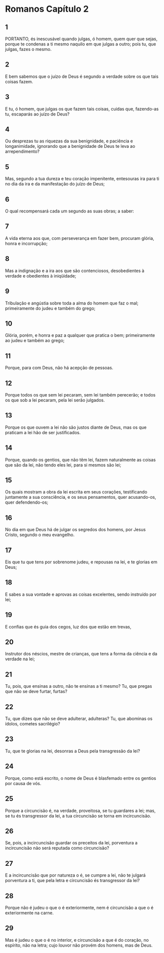 # Romanos Capítulo 2

## 1
PORTANTO, és inescusável quando julgas, ó homem, quem quer que sejas, porque te condenas a ti mesmo naquilo em que julgas a outro; pois tu, que julgas, fazes o mesmo.

## 2
E bem sabemos que o juízo de Deus é segundo a verdade sobre os que tais coisas fazem.

## 3
E tu, ó homem, que julgas os que fazem tais coisas, cuidas que, fazendo-as tu, escaparás ao juízo de Deus?

## 4
Ou desprezas tu as riquezas da sua benignidade, e paciência e longanimidade, ignorando que a benignidade de Deus te leva ao arrependimento?

## 5
Mas, segundo a tua dureza e teu coração impenitente, entesouras ira para ti no dia da ira e da manifestação do juízo de Deus;

## 6
O qual recompensará cada um segundo as suas obras; a saber:

## 7
A vida eterna aos que, com perseverança em fazer bem, procuram glória, honra e incorrupção;

## 8
Mas a indignação e a ira aos que são contenciosos, desobedientes à verdade e obedientes à iniqüidade;

## 9
Tribulação e angústia sobre toda a alma do homem que faz o mal; primeiramente do judeu e também do grego;

## 10
Glória, porém, e honra e paz a qualquer que pratica o bem; primeiramente ao judeu e também ao grego;

## 11
Porque, para com Deus, não há acepção de pessoas.

## 12
Porque todos os que sem lei pecaram, sem lei também perecerão; e todos os que sob a lei pecaram, pela lei serão julgados.

## 13
Porque os que ouvem a lei não são justos diante de Deus, mas os que praticam a lei hão de ser justificados.

## 14
Porque, quando os gentios, que não têm lei, fazem naturalmente as coisas que são da lei, não tendo eles lei, para si mesmos são lei;

## 15
Os quais mostram a obra da lei escrita em seus corações, testificando juntamente a sua consciência, e os seus pensamentos, quer acusando-os, quer defendendo-os;

## 16
No dia em que Deus há de julgar os segredos dos homens, por Jesus Cristo, segundo o meu evangelho.

## 17
Eis que tu que tens por sobrenome judeu, e repousas na lei, e te glorias em Deus;

## 18
E sabes a sua vontade e aprovas as coisas excelentes, sendo instruído por lei;

## 19
E confias que és guia dos cegos, luz dos que estão em trevas,

## 20
Instrutor dos néscios, mestre de crianças, que tens a forma da ciência e da verdade na lei;

## 21
Tu, pois, que ensinas a outro, não te ensinas a ti mesmo? Tu, que pregas que não se deve furtar, furtas?

## 22
Tu, que dizes que não se deve adulterar, adulteras? Tu, que abominas os ídolos, cometes sacrilégio?

## 23
Tu, que te glorias na lei, desonras a Deus pela transgressão da lei?

## 24
Porque, como está escrito, o nome de Deus é blasfemado entre os gentios por causa de vós.

## 25
Porque a circuncisão é, na verdade, proveitosa, se tu guardares a lei; mas, se tu és transgressor da lei, a tua circuncisão se torna em incircuncisão.

## 26
Se, pois, a incircuncisão guardar os preceitos da lei, porventura a incircuncisão não será reputada como circuncisão?

## 27
E a incircuncisão que por natureza o é, se cumpre a lei, não te julgará porventura a ti, que pela letra e circuncisão és transgressor da lei?

## 28
Porque não é judeu o que o é exteriormente, nem é circuncisão a que o é exteriormente na carne.

## 29
Mas é judeu o que o é no interior, e circuncisão a que é do coração, no espírito, não na letra; cujo louvor não provém dos homens, mas de Deus.

